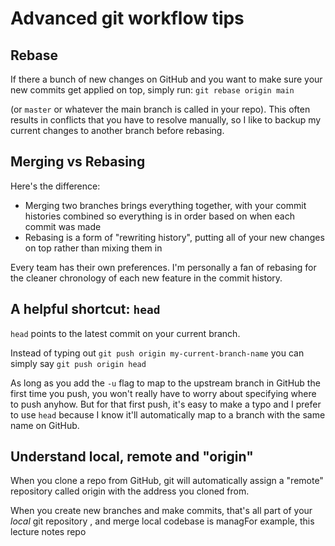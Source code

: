 # Advanced git workflow tips

## Rebase
If there a bunch of new changes on GitHub and you want to make sure your new commits get applied on top, simply run:
`git rebase origin main`

(or `master` or whatever the main branch is called in your repo). This often results in conflicts that you have to resolve manually, so I like to backup my current changes to another branch before rebasing.

## Merging vs Rebasing

Here's the difference:
* Merging two branches brings everything together, with your commit histories combined so everything is in order based on when each commit was made
* Rebasing is a form of "rewriting history", putting all of your new changes on top rather than mixing them in

Every team has their own preferences. I'm personally a fan of rebasing for the cleaner chronology of each new feature in the commit history.

## A helpful shortcut: `head`
`head` points to the latest commit on your current branch.

Instead of typing out `git push origin my-current-branch-name` you can simply say `git push origin head`

As long as you add the `-u` flag to map to the upstream branch in GitHub the first time you push, you won't really have to worry about specifying where to push anyhow. But for that first push, it's easy to make a typo and I prefer to use `head` because I know it'll automatically map to a branch with the same name on GitHub.

## Understand local, remote and "origin"
When you clone a repo from GitHub, git will automatically assign a "remote" repository called origin with the address you cloned from. 

When you create new branches and make commits, that's all part of your *local* git repository , and merge  local codebase is managFor example, this lecture notes repo 
